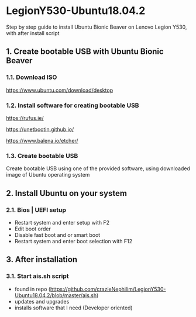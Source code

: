 # LegionY530-Ubuntu18.04.2
Step by step guide to install Ubuntu Bionic Beaver on Lenovo Legion Y530, with after install script

## 1. Create bootable USB with Ubuntu Bionic Beaver

### 1.1. Download ISO
https://www.ubuntu.com/download/desktop

### 1.2. Install software for creating bootable USB
https://rufus.ie/

https://unetbootin.github.io/

https://www.balena.io/etcher/

### 1.3. Create bootable USB
Create bootable USB using one of the provided software, using downloaded image of Ubuntu operating system


## 2. Install Ubuntu on your system
### 2.1. Bios | UEFI setup
- Restart system and enter setup with F2
- Edit boot order
- Disable fast boot and or smart boot
- Restart system and enter boot selection with F12


## 3. After installation
### 3.1. Start **ais.sh** script
- found in repo (https://github.com/crazieNephilim/LegionY530-Ubuntu18.04.2/blob/master/ais.sh)
- updates and upgrades
- installs software that I need (Developer oriented)
